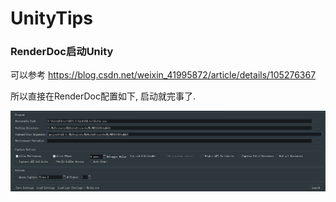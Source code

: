UnityTips
======

### RenderDoc启动Unity

可以参考 https://blog.csdn.net/weixin_41995872/article/details/105276367

所以直接在RenderDoc配置如下, 启动就完事了.

![](Images/Tips_0.jpg)